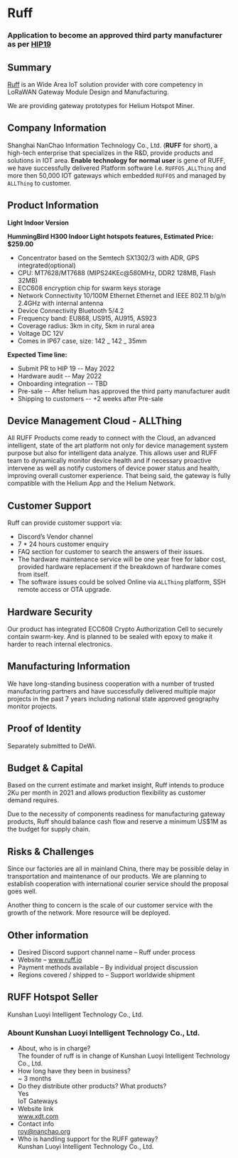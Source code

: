 # Ruff

### Application to become an approved third party manufacturer as per [HIP19](https://github.com/helium/HIP/blob/master/0019-third-party-manufacturers.md)

## Summary

[Ruff](www.ruff.io) is an Wide Area IoT solution provider with core competency in LoRaWAN Gateway Module Design and Manufacturing.

We are providing gateway prototypes for Helium Hotspot Miner.

## Company Information

Shanghai NanChao Information Technology Co., Ltd. (**RUFF** for short), a high-tech enterprise that specializes in the R&D, provide products and solutions in IOT area.
**Enable technology for normal user** is gene of RUFF, we have successfully delivered Platform software I.e. `RUFFOS` ,`ALLThing` and more then 50,000 IOT gateways which embedded `RUFFOS` and managed by `ALLThing` to customer.

## Product Information

**Light Indoor Version**

**HummingBird H300 Indoor Light hotspots features, Estimated Price: $259.00** 

-   Concentrator based on the Semtech SX1302/3 with ADR, GPS integrated(optional)
-   CPU: MT7628/MT7688 (MIPS24KEc@580MHz, DDR2 128MB, Flash 32MB) 
-   ECC608 encryption chip for swarm keys storage
-   Network Connectivity 10/100M Ethernet Ethernet and IEEE 802.11 b/g/n 2.4GHz with internal antenna 
-   Device Connectivity Bluetooth 5/4.2
-   Frequency band: EU868, US915, AU915, AS923 
-   Coverage radius: 3km in city, 5km in rural area
-   Voltage DC 12V
-   Comes in IP67 case, size: 142 _ 142 _ 35mm

**Expected Time line:**

- Submit PR to HIP 19 -- May 2022
- Hardware audit -- May 2022
- Onboarding integration -- TBD 
- Pre-sale -- After helium has approved the third party manufacturer audit
- Shipping to customers -- +2 weeks after Pre-sale 

## Device Management Cloud - ALLThing

All RUFF Products come ready to connect with the Cloud, an advanced intelligent, state of the art platform not only for device management system purpose but also for intelligent data analyze.
This allows user and RUFF team to dynamically monitor device health and if necessary proactive intervene as well as notify customers of device power status and health,
improving overall customer experience. That being said, the gateway is fully compatible with the Helium App and the Helium Network.

## Customer Support

Ruff can provide customer support via:

-   Discord’s Vendor channel
-   7 \* 24 hours customer enquiry
-   FAQ section for customer to search the answers of their issues.
-   The hardware maintenance service will be one year free for labor cost, provided hardware replacement if the breakdown of hardware comes from itself.
-   The software issues could be solved Online via `ALLThing` platform, SSH remote access or OTA upgrade.

## Hardware Security

Our product has integrated ECC608 Crypto Authorization Cell to securely contain swarm-key. And is planned to be sealed with epoxy to make it harder to reach internal electronics.

## Manufacturing Information

We have long-standing business cooperation with a number of trusted manufacturing partners and have successfully delivered multiple major projects in the past 7 years including national state approved geography monitor projects.

## Proof of Identity

Separately submitted to DeWi.

## Budget & Capital

Based on the current estimate and market insight, Ruff intends to produce 2Ku per month in 2021 and allows production flexibility as customer demand requires.

Due to the necessity of components readiness for manufacturing gateway products, Ruff should balance cash flow and reserve a minimum US$1M as the budget for supply chain.

## Risks & Challenges

Since our factories are all in mainland China, there may be possible delay in transportation and maintenance of our products. We are planning to establish cooperation with international courier service should the proposal goes well.

Another thing to concern is the scale of our customer service with the growth of the network. More resource will be deployed.

## Other information

-   Desired Discord support channel name – Ruff under process
-   Website – www.ruff.io
-   Payment methods available – By individual project discussion
-   Regions covered / shipped to – Support worldwide shipment

## RUFF Hotspot Seller

Kunshan Luoyi  Intelligent Technology Co., Ltd.

### Abount Kunshan Luoyi  Intelligent Technology Co., Ltd.
- About, who is in charge?  
  The founder of ruff is in change of Kunshan Luoyi  Intelligent Technology Co., Ltd.
- How long have they been in business?  
 ~ 3 months
- Do they distribute other products? What products?  
  Yes  
  IoT Gateways
- Website link  
  www.xdt.com 
- Contact info   
  roy@nanchao.org
- Who is handling support for the RUFF gateway?  
  Kunshan Luoyi  Intelligent Technology Co., Ltd.

